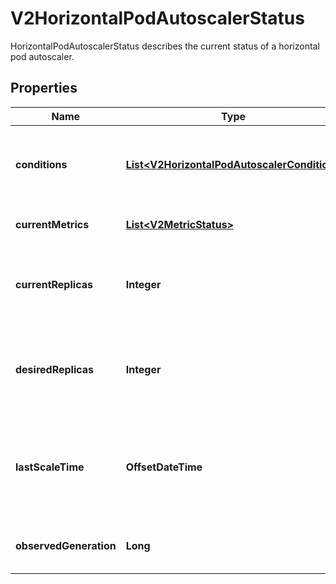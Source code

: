 

# V2HorizontalPodAutoscalerStatus

HorizontalPodAutoscalerStatus describes the current status of a horizontal pod autoscaler.

## Properties

| Name | Type | Description | Notes |
|------------ | ------------- | ------------- | -------------|
|**conditions** | [**List&lt;V2HorizontalPodAutoscalerCondition&gt;**](V2HorizontalPodAutoscalerCondition.md) | conditions is the set of conditions required for this autoscaler to scale its target, and indicates whether or not those conditions are met. |  [optional] |
|**currentMetrics** | [**List&lt;V2MetricStatus&gt;**](V2MetricStatus.md) | currentMetrics is the last read state of the metrics used by this autoscaler. |  [optional] |
|**currentReplicas** | **Integer** | currentReplicas is current number of replicas of pods managed by this autoscaler, as last seen by the autoscaler. |  [optional] |
|**desiredReplicas** | **Integer** | desiredReplicas is the desired number of replicas of pods managed by this autoscaler, as last calculated by the autoscaler. |  |
|**lastScaleTime** | **OffsetDateTime** | lastScaleTime is the last time the HorizontalPodAutoscaler scaled the number of pods, used by the autoscaler to control how often the number of pods is changed. |  [optional] |
|**observedGeneration** | **Long** | observedGeneration is the most recent generation observed by this autoscaler. |  [optional] |



